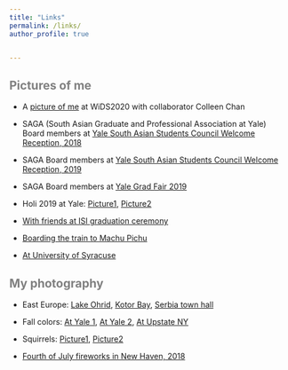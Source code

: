 ```yaml
---
title: "Links"
permalink: /links/
author_profile: true


---
```




<span style='color:grey'> Pictures of me </span>
-----------------------------------------------------

- A [picture of me](https://janasoham.github.io/files/wids1.jpg) at WiDS2020 with collaborator Colleen Chan

- SAGA (South Asian Graduate and Professional Association at Yale) Board members at [Yale South Asian Students Council Welcome Reception, 2018](https://janasoham.github.io/files/saga2018.jpg)

- SAGA Board members at [Yale South Asian Students Council Welcome Reception, 2019](https://janasoham.github.io/files/saga2019.jpg)

- SAGA Board members at [Yale Grad Fair 2019](https://janasoham.github.io/files/grad_fair2019.jpg)

- Holi 2019 at Yale: [Picture1](https://janasoham.github.io/files/holi2019.jpg), [Picture2](https://janasoham.github.io/files/holi2019_2.jpg)

- [With friends at ISI graduation ceremony](https://janasoham.github.io/files/isigrad.jpg)

- [Boarding the train to Machu Pichu](https://janasoham.github.io/files/peru.png)

- [At University of Syracuse](https://janasoham.github.io/files/Usyracuse.png)



<span style='color:grey'> My photography </span>
-----------------------------------------------------
- East Europe: [Lake Ohrid](https://janasoham.github.io/ohrid.png), [Kotor Bay](https://janasoham.github.io/ohrid.png), [Serbia town hall](https://janasoham.github.io/serbia.png)

- Fall colors: [At Yale 1](https://janasoham.github.io/fall_yale1.png), [At Yale 2](https://janasoham.github.io/fall_yale2.png), [At Upstate NY](https://janasoham.github.io/fall_ny.png)

- Squirrels: [Picture1](https://janasoham.github.io/sqr1.png), [Picture2](https://janasoham.github.io/sqr2.png)

- [Fourth of July fireworks in New Haven, 2018](https://janasoham.github.io/files/july4.png)
